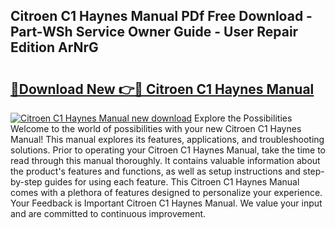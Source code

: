 ## Citroen C1 Haynes Manual PDf Free Download - Part-WSh Service Owner Guide - User Repair Edition ArNrG

# <h2><a href="http://cf13095.oget.top/?id=Citroen+C1+Haynes+Manual">🔗Download New 👉🔴 Citroen C1 Haynes Manual</a></h2>

[![Citroen C1 Haynes Manual new download](https://i.imgur.com/5g1atiW.png)](http://cf13095.oget.top/?id=Citroen+C1+Haynes+Manual)
Explore the Possibilities Welcome to the world of possibilities with your new Citroen C1 Haynes Manual! This manual explores its features, applications, and troubleshooting solutions. Prior to operating your Citroen C1 Haynes Manual, take the time to read through this manual thoroughly. It contains valuable information about the product's features and functions, as well as setup instructions and step-by-step guides for using each feature. This Citroen C1 Haynes Manual comes with a plethora of features designed to personalize your experience. Your Feedback is Important Citroen C1 Haynes Manual. We value your input and are committed to continuous improvement.
